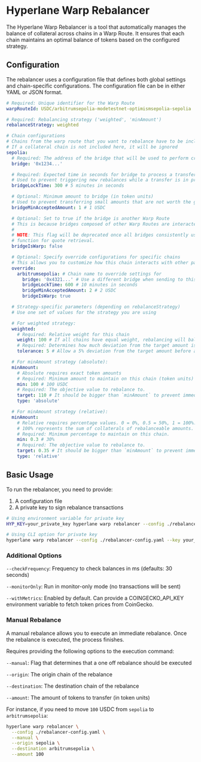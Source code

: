 # Hyperlane Warp Rebalancer

The Hyperlane Warp Rebalancer is a tool that automatically manages the balance of collateral across chains in a Warp Route. It ensures that each chain maintains an optimal balance of tokens based on the configured strategy.

## Configuration

The rebalancer uses a configuration file that defines both global settings and chain-specific configurations. The configuration file can be in either YAML or JSON format.

```yaml
# Required: Unique identifier for the Warp Route
warpRouteId: USDC/arbitrumsepolia-modetestnet-optimismsepolia-sepolia

# Required: Rebalancing strategy ('weighted', 'minAmount')
rebalanceStrategy: weighted

# Chain configurations
# Chains from the warp route that you want to rebalance have to be included in the config
# If a collateral chain is not included here, it will be ignored
sepolia:
  # Required: The address of the bridge that will be used to perform cross-chain transfers
  bridge: '0x1234...'

  # Required: Expected time in seconds for bridge to process a transfer
  # Used to prevent triggering new rebalances while a transfer is in progress
  bridgeLockTime: 300 # 5 minutes in seconds

  # Optional: Minimum amount to bridge (in token units)
  # Used to prevent transferring small amounts that are not worth the gas cost
  bridgeMinAcceptedAmount: 1 # 1 USDC

  # Optional: Set to true if the bridge is another Warp Route
  # This is because bridges composed of other Warp Routes are interacted with differently
  #
  # NOTE: This flag will be deprecated once all bridges consistently use the `quoteTransferRemote`
  # function for quote retrieval.
  bridgeIsWarp: false

  # Optional: Specify override configurations for specific chains
  # This allows you to customize how this chain interacts with other particular chains
  override:
    arbitrumsepolia: # Chain name to override settings for
      bridge: '0x4321...' # Use a different bridge when sending to this chain
      bridgeLockTime: 600 # 10 minutes in seconds
      bridgeMinAcceptedAmount: 2 # 2 USDC
      bridgeIsWarp: true

  # Strategy-specific parameters (depending on rebalanceStrategy)
  # Use one set of values for the strategy you are using

  # For weighted strategy:
  weighted:
    # Required: Relative weight for this chain
    weight: 100 # If all chains have equal weight, rebalancing will balance all chains to have the same amounts of collateral
    # Required: Determines how much deviation from the target amount is allowed before a rebalance is triggered (in percentage 0-100)
    tolerance: 5 # Allow a 5% deviation from the target amount before a rebalance is triggered. E.g. if the target amount is 100 USDC, a tolerance of 5% allows the current amount to reach 95 USDC before a rebalance is triggered.

  # For minAmount strategy (absolute):
  minAmount:
    # Absolute requires exact token amounts
    # Required: Minimum amount to maintain on this chain (token units)
    min: 100 # 100 USDC
    # Required: The objective value to rebalance to.
    target: 110 # It should be bigger than `minAmount` to prevent immediate rebalance (110 USDC in this case)
    type: 'absolute'

  # For minAmount strategy (relative):
  minAmount:
    # Relative requires percentage values. 0 = 0%, 0.5 = 50%, 1 = 100%.
    # 100% represents the sum of collaterals of rebalanceable amounts.
    # Required: Minimum percentage to maintain on this chain.
    min: 0.3 # 30%
    # Required: The objective value to rebalance to.
    target: 0.35 # It should be bigger than `minAmount` to prevent immediate rebalance (35% in this case)
    type: 'relative'
```

## Basic Usage

To run the rebalancer, you need to provide:

1. A configuration file
2. A private key to sign rebalance transactions

```bash
# Using environment variable for private key
HYP_KEY=your_private_key hyperlane warp rebalancer --config ./rebalancer-config.yaml

# Using CLI option for private key
hyperlane warp rebalancer --config ./rebalancer-config.yaml --key your_private_key
```

### Additional Options

`--checkFrequency`: Frequency to check balances in ms (defaults: 30 seconds)

`--monitorOnly`: Run in monitor-only mode (no transactions will be sent)

`--withMetrics`: Enabled by default. Can provide a COINGECKO_API_KEY environment variable to fetch token prices from CoinGecko.

### Manual Rebalance

A manual rebalance allows you to execute an immediate rebalance. Once the rebalance is executed, the process finishes.

Requires providing the following options to the execution command:

`--manual`: Flag that determines that a one off rebalance should be executed

`--origin`: The origin chain of the rebalance

`--destination`: The destination chain of the rebalance

`--amount`: The amount of tokens to transfer (in token units)

For instance, if you need to move `100` USDC from `sepolia` to `arbitrumsepolia`:

```bash
hyperlane warp rebalancer \
  --config ./rebalancer-config.yaml \
  --manual \
  --origin sepolia \
  --destination arbitrumsepolia \
  --amount 100
```
